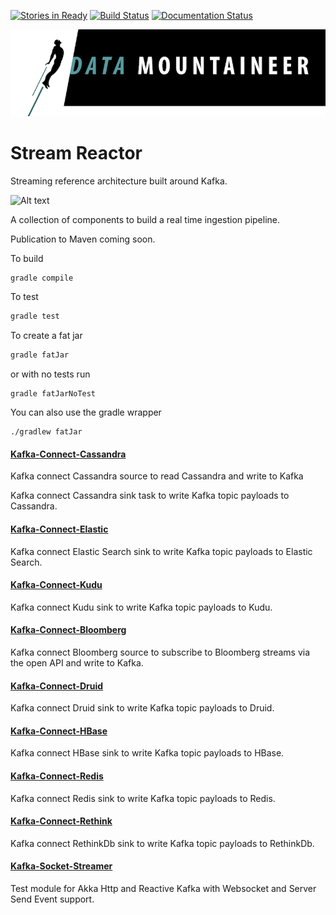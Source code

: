 [![Stories in Ready](https://badge.waffle.io/datamountaineer/stream-reactor.png?label=ready&title=Ready)](https://waffle.io/datamountaineer/stream-reactor)
[![Build Status](https://datamountaineer.ci.landoop.com/buildStatus/icon?job=stream-reactor&style=flat&.png)](https://datamountaineer.ci.landoop.com/job/stream-reactor/)
[![Documentation Status](https://readthedocs.org/projects/streamreactor/badge/?version=latest)](http://docs.datamountaineer.com/en/latest/?badge=latest)

<!--[![Build Status](https://travis-ci.org/datamountaineer/stream-reactor.svg?branch=master)](https://travis-ci.org/datamountaineer/stream-reactor)--> 
![](images/DM-logo.jpg)

# Stream Reactor
Streaming reference architecture built around Kafka. 

![Alt text](https://datamountaineer.files.wordpress.com/2016/01/stream-reactor-1.jpg?w=1320)

A collection of components to build a real time ingestion pipeline.

Publication to Maven coming soon.

To build

```bash
gradle compile
```

To test

```bash
gradle test
```

To create a fat jar

```bash
gradle fatJar
```

or with no tests run

```
gradle fatJarNoTest
```

You can also use the gradle wrapper

```
./gradlew fatJar
```

#### [Kafka-Connect-Cassandra](kafka-connect-cassandra/README.md)

Kafka connect Cassandra source to read Cassandra and write to Kafka

Kafka connect Cassandra sink task to write Kafka topic payloads to Cassandra.

#### [Kafka-Connect-Elastic](kafka-connect-elastic/README.md)

Kafka connect Elastic Search sink to write Kafka topic payloads to Elastic Search.

#### [Kafka-Connect-Kudu](kafka-connect-kudu/README.md)

Kafka connect Kudu sink to write Kafka topic payloads to Kudu.

#### [Kafka-Connect-Bloomberg](kafka-connect-bloomberg/README.md)

Kafka connect Bloomberg source to subscribe to Bloomberg streams via the open API and write to Kafka.

#### [Kafka-Connect-Druid](kafka-connect-druid/README.md)

Kafka connect Druid sink to write Kafka topic payloads to Druid.

#### [Kafka-Connect-HBase](kafka-connect-hbase/README.md)

Kafka connect HBase sink to write Kafka topic payloads to HBase.

#### [Kafka-Connect-Redis](kafka-connect-redis/README.md)

Kafka connect Redis sink to write Kafka topic payloads to Redis.

#### [Kafka-Connect-Rethink](kafka-connect-redis/README.md)

Kafka connect RethinkDb sink to write Kafka topic payloads to RethinkDb.

#### [Kafka-Socket-Streamer](kafka-socket-streamer/README.md)

Test module for Akka Http and Reactive Kafka with Websocket and Server Send Event support.
